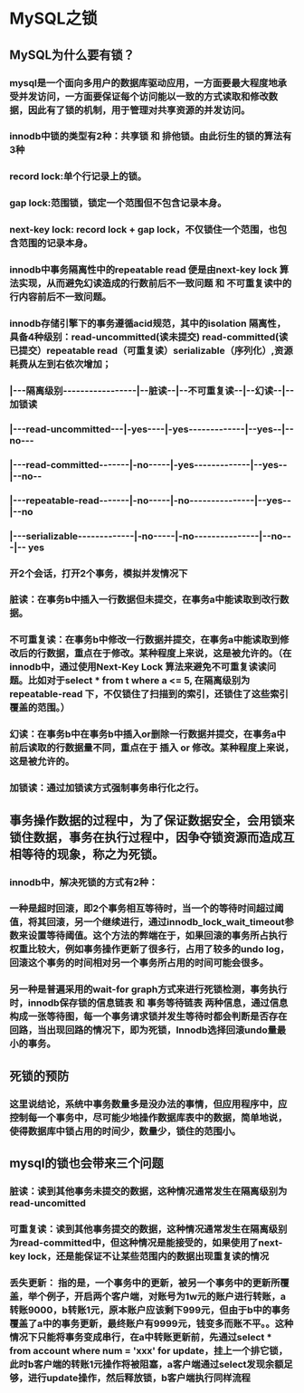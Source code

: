 #  MySQL之锁
##  MySQL为什么要有锁？
###  mysql是一个面向多用户的数据库驱动应用，一方面要最大程度地承受并发访问，一方面要保证每个访问能以一致的方式读取和修改数据，因此有了锁的机制，用于管理对共享资源的并发访问。
###  innodb中锁的类型有2种：共享锁 和 排他锁。由此衍生的锁的算法有3种
###  record lock:单个行记录上的锁。
###  gap lock:范围锁，锁定一个范围但不包含记录本身。
###  next-key lock: record lock + gap lock，不仅锁住一个范围，也包含范围的记录本身。
###  innodb中事务隔离性中的repeatable read 便是由next-key lock 算法实现，从而避免幻读造成的行数前后不一致问题 和 不可重复读中的行内容前后不一致问题。
###  innodb存储引擎下的事务遵循acid规范，其中的isolation 隔离性，具备4种级别：read-uncommitted(读未提交) read-committed(读已提交）repeatable read（可重复读）serializable（序列化）,资源耗费从左到右依次增加；
###  |---隔离级别-----------------|--脏读--|--不可重复读--|--幻读--|--加锁读
###  |---read-uncommitted---|-yes----|-yes-------------|--yes--|--no---
###  |---read-committed-------|-no-----|-yes-------------|--yes--|--no--
###  |---repeatable-read-------|-no-----|-no---------------|--yes--|--no
###  |---serializable-------------|-no-----|-no---------------|--no---|-- yes
###  开2个会话，打开2个事务，模拟并发情况下
###  脏读：在事务b中插入一行数据但未提交，在事务a中能读取到改行数据。
###  不可重复读：在事务b中修改一行数据并提交，在事务a中能读取到修改后的行数据，重点在于修改。某种程度上来说，这是被允许的。（在innodb中，通过使用Next-Key Lock 算法来避免不可重复读读问题。比如对于select * from t where a <= 5, 在隔离级别为repeatable-read 下，不仅锁住了扫描到的索引，还锁住了这些索引覆盖的范围。）
###  幻读：在事务b中在事务b中插入or删除一行数据并提交，在事务a中前后读取的行数据量不同，重点在于 插入 or 修改。某种程度上来说，这是被允许的。
###  加锁读：通过加锁读方式强制事务串行化之行。
##  事务操作数据的过程中，为了保证数据安全，会用锁来锁住数据，事务在执行过程中，因争夺锁资源而造成互相等待的现象，称之为死锁。
###  innodb中，解决死锁的方式有2种：
###  一种是超时回滚，即2个事务相互等待时，当一个的等待时间超过阈值，将其回滚，另一个继续进行，通过innodb_lock_wait_timeout参数来设置等待阈值。这个方法的弊端在于，如果回滚的事务所占执行权重比较大，例如事务操作更新了很多行，占用了较多的undo log，回滚这个事务的时间相对另一个事务所占用的时间可能会很多。
###  另一种是普遍采用的wait-for graph方式来进行死锁检测，事务执行时，innodb保存锁的信息链表 和 事务等待链表 两种信息，通过信息构成一张等待图，每一个事务请求锁并发生等待时都会判断是否存在回路，当出现回路的情况下，即为死锁，Innodb选择回滚undo量最小的事务。
##  死锁的预防
###  这里说结论，系统中事务数量多是没办法的事情，但应用程序中，应控制每一个事务中，尽可能少地操作数据库表中的数据，简单地说，使得数据库中锁占用的时间少，数量少，锁住的范围小。

## mysql的锁也会带来三个问题
### 脏读：读到其他事务未提交的数据，这种情况通常发生在隔离级别为read-uncomitted

### 可重复读：读到其他事务提交的数据，这种情况通常发生在隔离级别为read-committed中，但这种情况是能接受的，如果使用了next-key lock，还是能保证不让某些范围内的数据出现重复读的情况

### 丢失更新： 指的是，一个事务中的更新，被另一个事务中的更新所覆盖，举个例子，开启两个客户端，对账号为1w元的账户进行转账，a转账9000，b转账1元，原本账户应该剩下999元，但由于b中的事务覆盖了a中的事务更新，最终账户有9999元，钱变多而账不平。。这种情况下只能将事务变成串行，在a中转账更新前，先通过select * from account where num = 'xxx' for update，挂上一个排它锁，此时b客户端的转账1元操作将被阻塞，a客户端通过select发现余额足够，进行update操作，然后释放锁，b客户端执行同样流程
